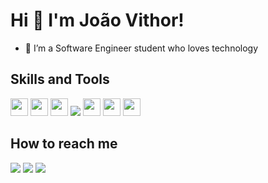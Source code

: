 # Hi 🤚 I'm João Vithor! 

- 🔭 I’m a Software Engineer student who loves technology

## Skills and Tools
<img width="28" height="28" src="https://cdn.jsdelivr.net/gh/devicons/devicon@latest/icons/html5/html5-original.svg" /> <img width="28" height="28" src="https://cdn.jsdelivr.net/gh/devicons/devicon@latest/icons/css3/css3-original.svg" /> <img width="28" height="28" src="https://cdn.jsdelivr.net/gh/devicons/devicon@latest/icons/javascript/javascript-plain.svg" /> 
<img src="https://cdn.jsdelivr.net/gh/devicons/devicon@latest/icons/vuejs/vuejs-original.svg" />
<img width="28" height="28" src="https://cdn.jsdelivr.net/gh/devicons/devicon@latest/icons/php/php-original.svg" />
<img width="28" height="28" src="https://cdn.jsdelivr.net/gh/devicons/devicon@latest/icons/mysql/mysql-original.svg" /> <img width="28" height="28" src="https://cdn.jsdelivr.net/gh/devicons/devicon@latest/icons/mongodb/mongodb-original.svg" /> 


## How to reach me
<a href = "mailto:joaovithormg@gmail.com"><img loading="lazy" src="https://img.shields.io/badge/Gmail-D14836?style=for-the-badge&logo=gmail&logoColor=white" target="_blank"></a> <a href="https://www.linkedin.com/in/jo%C3%A3o-vithor-moraes-b763872b3/" target="_blank"><img loading="lazy" src="https://img.shields.io/badge/-LinkedIn-%230077B5?style=for-the-badge&logo=linkedin&logoColor=white" target="_blank"></a> <a href="https://www.instagram.com/joaovithormoraes_/" target="_blank"><img loading="lazy" src="https://img.shields.io/badge/-Instagram-%23E4405F?style=for-the-badge&logo=instagram&logoColor=white" target="_blank"></a>






          
          
          
          
        
